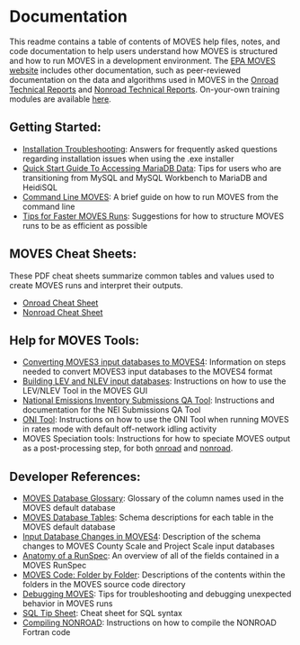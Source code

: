 # Documentation

This readme contains a table of contents of MOVES help files, notes, and code documentation to help users understand how MOVES is structured and how to run MOVES in a development environment. The [EPA MOVES website](https://www.epa.gov/moves) includes other documentation, such as peer-reviewed documentation on the data and algorithms used in MOVES in the [Onroad Technical Reports](https://www.epa.gov/moves/moves-onroad-technical-reports) and [Nonroad Technical Reports](https://www.epa.gov/moves/nonroad-technical-reports). On-your-own training modules are available [here](https://www.epa.gov/moves/moves-training-sessions#training).

## Getting Started:

* [Installation Troubleshooting](InstallationTroubleshooting.pdf): Answers for frequently asked questions regarding installation issues when using the .exe installer
* [Quick Start Guide To Accessing MariaDB Data](QuickStartGuideToAccessingMariaDBData.pdf): Tips for users who are transitioning from MySQL and MySQL Workbench to MariaDB and HeidiSQL
* [Command Line MOVES](CommandLineMOVES.md): A brief guide on how to run MOVES from the command line
* [Tips for Faster MOVES Runs](TipsForFasterMOVESRuns.md): Suggestions for how to structure MOVES runs to be as efficient as possible

## MOVES Cheat Sheets:

These PDF cheat sheets summarize common tables and values used to create MOVES runs and interpret their outputs. 

* [Onroad Cheat Sheet](MOVES4CheatsheetOnroad.pdf)
* [Nonroad Cheat Sheet](MOVES4CheatsheetNonroad.pdf)

## Help for MOVES Tools:

* [Converting MOVES3 input databases to MOVES4](../database/ConversionScripts/InputDatabaseConverstionHelp.pdf): Information on steps needed to convert MOVES3 input databases to the MOVES4 format
* [Building LEV and NLEV input databases](../database/LEV_NLEVScripts/InstructionsForLEV_NLEV_Tool.pdf): Instructions on how to use the LEV/NLEV Tool in the MOVES GUI
* [National Emissions Inventory Submissions QA Tool](NEIQAInstructions.md): Instructions and documentation for the NEI Submissions QA Tool
* [ONI Tool](../database/ONITool/InstructionsForONITool.pdf): Instructions on how to use the ONI Tool when running MOVES in rates mode with default off-network idling activity
* MOVES Speciation tools: Instructions for how to speciate MOVES output as a post-processing step, for both [onroad](../database/ProfileWeightScripts/OnroadSpeciationInstructions.pdf) and [nonroad](../database/ProfileWeightScripts/NonroadSpeciationInstructions.pdf).

## Developer References:

* [MOVES Database Glossary](MOVESGlossary.md): Glossary of the column names used in the MOVES default database
* [MOVES Database Tables](MOVESDatabaseTables.md): Schema descriptions for each table in the MOVES default database
* [Input Database Changes in MOVES4](inputDBchanges.md): Description of the schema changes to MOVES County Scale and Project Scale input databases 
* [Anatomy of a RunSpec](AnatomyOfARunspec.md): An overview of all of the fields contained in a MOVES RunSpec
* [MOVES Code: Folder by Folder](FolderByFolder.md): Descriptions of the contents within the folders in the MOVES source code directory
* [Debugging MOVES](DebuggingMOVES.md): Tips for troubleshooting and debugging unexpected behavior in MOVES runs
* [SQL Tip Sheet](SQLTipSheet.pdf): Cheat sheet for SQL syntax
* [Compiling NONROAD](../NONROAD/NR08a/SOURCE/readme.md): Instructions on how to compile the NONROAD Fortran code


